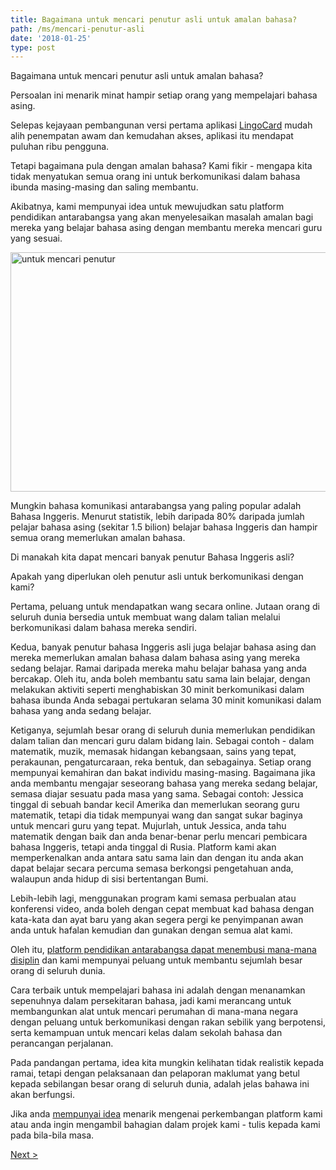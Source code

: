 ```yaml
---
title: Bagaimana untuk mencari penutur asli untuk amalan bahasa?
path: /ms/mencari-penutur-asli
date: '2018-01-25'
type: post
---
```


Bagaimana untuk mencari penutur asli untuk amalan bahasa?

Persoalan ini menarik minat hampir setiap orang yang mempelajari bahasa asing.

Selepas kejayaan pembangunan versi pertama aplikasi <a href="https://lingocard.com">LingoCard</a> mudah alih penempatan awam dan kemudahan akses, aplikasi itu mendapat puluhan ribu pengguna.

Tetapi bagaimana pula dengan amalan bahasa? Kami fikir - mengapa kita tidak menyatukan semua orang ini untuk berkomunikasi dalam bahasa ibunda masing-masing dan saling membantu.

Akibatnya, kami mempunyai idea untuk mewujudkan satu platform pendidikan antarabangsa yang akan menyelesaikan masalah amalan bagi mereka yang belajar bahasa asing dengan membantu mereka mencari guru yang sesuai.

<img class="aligncenter wp-image-78 size-full" src="../images/platform/social-network.jpg" alt="untuk mencari penutur" width="628" height="383" />

Mungkin bahasa komunikasi antarabangsa yang paling popular adalah Bahasa Inggeris. Menurut statistik, lebih daripada 80% daripada jumlah pelajar bahasa asing (sekitar 1.5 bilion) belajar bahasa Inggeris dan hampir semua orang memerlukan amalan bahasa.

Di manakah kita dapat mencari banyak penutur Bahasa Inggeris asli?

Apakah yang diperlukan oleh penutur asli untuk berkomunikasi dengan kami?

Pertama, peluang untuk mendapatkan wang secara online. Jutaan orang di seluruh dunia bersedia untuk membuat wang dalam talian melalui berkomunikasi dalam bahasa mereka sendiri.

Kedua, banyak penutur bahasa Inggeris asli juga belajar bahasa asing dan mereka memerlukan amalan bahasa dalam bahasa asing yang mereka sedang belajar. Ramai daripada mereka mahu belajar bahasa yang anda bercakap. Oleh itu, anda boleh membantu satu sama lain belajar, dengan melakukan aktiviti seperti menghabiskan 30 minit berkomunikasi dalam bahasa ibunda Anda sebagai pertukaran selama 30 minit komunikasi dalam bahasa yang anda sedang belajar.

Ketiganya, sejumlah besar orang di seluruh dunia memerlukan pendidikan dalam talian dan mencari guru dalam bidang lain. Sebagai contoh - dalam matematik, muzik, memasak hidangan kebangsaan, sains yang tepat, perakaunan, pengaturcaraan, reka bentuk, dan sebagainya. Setiap orang mempunyai kemahiran dan bakat individu masing-masing. Bagaimana jika anda membantu mengajar seseorang bahasa yang mereka sedang belajar, semasa diajar sesuatu pada masa yang sama. Sebagai contoh: Jessica tinggal di sebuah bandar kecil Amerika dan memerlukan seorang guru matematik, tetapi dia tidak mempunyai wang dan sangat sukar baginya untuk mencari guru yang tepat. Mujurlah, untuk Jessica, anda tahu matematik dengan baik dan anda benar-benar perlu mencari pembicara bahasa Inggeris, tetapi anda tinggal di Rusia. Platform kami akan memperkenalkan anda antara satu sama lain dan dengan itu anda akan dapat belajar secara percuma semasa berkongsi pengetahuan anda, walaupun anda hidup di sisi bertentangan Bumi.

Lebih-lebih lagi, menggunakan program kami semasa perbualan atau konferensi video, anda boleh dengan cepat membuat kad bahasa dengan kata-kata dan ayat baru yang akan segera pergi ke penyimpanan awan anda untuk hafalan kemudian dan gunakan dengan semua alat kami.

Oleh itu, <a href="https://lingocard.com">platform pendidikan antarabangsa dapat menembusi mana-mana disiplin</a> dan kami mempunyai peluang untuk membantu sejumlah besar orang di seluruh dunia.

Cara terbaik untuk mempelajari bahasa ini adalah dengan menanamkan sepenuhnya dalam persekitaran bahasa, jadi kami merancang untuk membangunkan alat untuk mencari perumahan di mana-mana negara dengan peluang untuk berkomunikasi dengan rakan sebilik yang berpotensi, serta kemampuan untuk mencari kelas dalam sekolah bahasa dan perancangan perjalanan.

Pada pandangan pertama, idea kita mungkin kelihatan tidak realistik kepada ramai, tetapi dengan pelaksanaan dan pelaporan maklumat yang betul kepada sebilangan besar orang di seluruh dunia, adalah jelas bahawa ini akan berfungsi.

Jika anda <a href="http://lingocard.org">mempunyai idea</a> menarik mengenai perkembangan platform kami atau anda ingin mengambil bahagian dalam projek kami - tulis kepada kami pada bila-bila masa.

<a href="/ms/bagaimana-untuk-belajar-bahasa-inggeris-dengan-cepat">Next ></a>